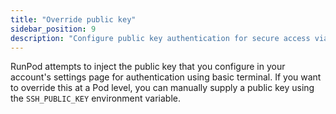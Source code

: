 ```yaml
---
title: "Override public key"
sidebar_position: 9
description: "Configure public key authentication for secure access via terminal, or override at the Pod level using the SSH_PUBLIC_KEY environment variable."
---
```


RunPod attempts to inject the public key that you configure in your account's settings page for authentication using basic terminal.
If you want to override this at a Pod level, you can manually supply a public key using the `SSH_PUBLIC_KEY` environment variable.
